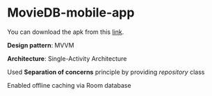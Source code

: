# MovieDB-mobile-app

You can download the apk from this [link].

**Design pattern**: MVVM 

**Architecture**: Single-Activity Architecture

Used **Separation of concerns** principle by providing _repository_ class

Enabled offline caching via Room database

[link]: https://drive.google.com/file/d/1GJUa4iIMHMja-90YTLf6ToxYSjGrowcj/view?usp=sharing
